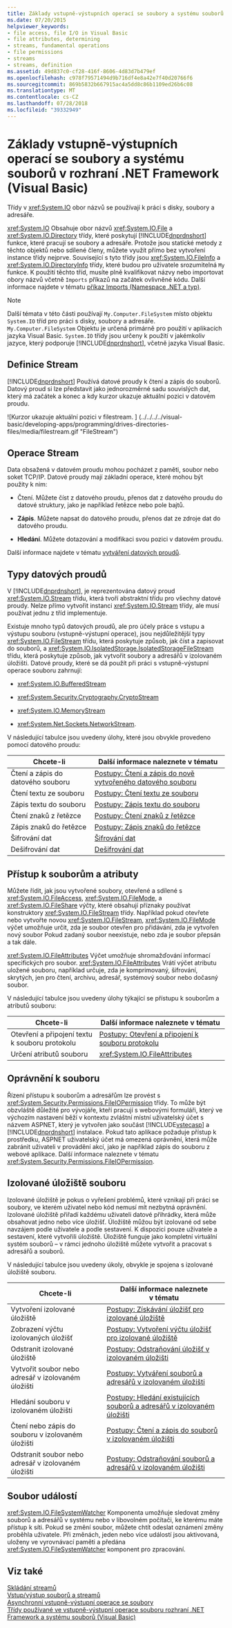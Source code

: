 ```yaml
---
title: Základy vstupně-výstupních operací se soubory a systému souborů v rozhraní .NET Framework (Visual Basic)
ms.date: 07/20/2015
helpviewer_keywords:
- file access, file I/O in Visual Basic
- file attributes, determining
- streams, fundamental operations
- file permissions
- streams
- streams, definition
ms.assetid: 49d837c0-cf28-416f-8606-4d83d7b479ef
ms.openlocfilehash: c978f79571494d9b716df4e8a42e7f40d20766f6
ms.sourcegitcommit: 869b5832b667915ac4a5dd8c86b1109ed26b6c08
ms.translationtype: MT
ms.contentlocale: cs-CZ
ms.lasthandoff: 07/28/2018
ms.locfileid: "39332949"
---
```

# <a name="basics-of-net-framework-file-io-and-the-file-system-visual-basic"></a>Základy vstupně-výstupních operací se soubory a systému souborů v rozhraní .NET Framework (Visual Basic)
Třídy v <xref:System.IO> obor názvů se používají k práci s disky, soubory a adresáře.  
  
 <xref:System.IO> Obsahuje obor názvů <xref:System.IO.File> a <xref:System.IO.Directory> třídy, které poskytují [!INCLUDE[dnprdnshort](~/includes/dnprdnshort-md.md)] funkce, které pracují se soubory a adresáře. Protože jsou statické metody z těchto objektů nebo sdílené členy, můžete využít přímo bez vytvoření instance třídy nejprve. Související s tyto třídy jsou <xref:System.IO.FileInfo> a <xref:System.IO.DirectoryInfo> třídy, které budou pro uživatele srozumitelná `My` funkce. K použití těchto tříd, musíte plně kvalifikovat názvy nebo importovat obory názvů včetně `Imports` příkazů na začátek ovlivněné kódu. Další informace najdete v tématu [příkaz Imports (Namespace .NET a typ)](../../../../visual-basic/language-reference/statements/imports-statement-net-namespace-and-type.md).  
  
> [!NOTE]
>  Další témata v této části používají `My.Computer.FileSystem` místo objektu `System.IO` tříd pro práci s disky, soubory a adresáře. `My.Computer.FileSystem` Objektu je určená primárně pro použití v aplikacích jazyka Visual Basic. `System.IO` třídy jsou určeny k použití v jakémkoliv jazyce, který podporuje [!INCLUDE[dnprdnshort](~/includes/dnprdnshort-md.md)], včetně jazyka Visual Basic.  
  
## <a name="definition-of-a-stream"></a>Definice Stream  
 [!INCLUDE[dnprdnshort](~/includes/dnprdnshort-md.md)] Používá datové proudy k čtení a zápis do souborů. Datový proud si lze představit jako jednorozměrné sadu souvislých dat, který má začátek a konec a kdy kurzor ukazuje aktuální pozici v datovém proudu.  
  
 ![Kurzor ukazuje aktuální pozici v filestream. ] (../../../../visual-basic/developing-apps/programming/drives-directories-files/media/filestream.gif "FileStream")  
  
## <a name="stream-operations"></a>Operace Stream  
 Data obsažená v datovém proudu mohou pocházet z paměti, soubor nebo soket TCP/IP. Datové proudy mají základní operace, které mohou být použity k nim:  
  
-   Čtení. Můžete číst z datového proudu, přenos dat z datového proudu do datové struktury, jako je například řetězce nebo pole bajtů.  
  
-   **Zápis**. Můžete napsat do datového proudu, přenos dat ze zdroje dat do datového proudu.  
  
-   **Hledání**. Můžete dotazování a modifikaci svou pozici v datovém proudu.  
  
 Další informace najdete v tématu [vytváření datových proudů](../../../../standard/io/composing-streams.md).  
  
## <a name="types-of-streams"></a>Typy datových proudů  
 V [!INCLUDE[dnprdnshort](~/includes/dnprdnshort-md.md)], je reprezentována datový proud <xref:System.IO.Stream> třídu, která tvoří abstraktní třídu pro všechny datové proudy. Nelze přímo vytvořit instanci <xref:System.IO.Stream> třídy, ale musí používat jednu z tříd implementuje.  
  
 Existuje mnoho typů datových proudů, ale pro účely práce s vstupu a výstupu souboru (vstupně-výstupní operace), jsou nejdůležitější typy <xref:System.IO.FileStream> třídu, která poskytuje způsob, jak číst a zapisovat do souborů, a <xref:System.IO.IsolatedStorage.IsolatedStorageFileStream> třídu, která poskytuje způsob, jak vytvořit soubory a adresářů v izolovaném úložišti. Datové proudy, které se dá použít při práci s vstupně-výstupní operace souboru zahrnují:  
  
-   <xref:System.IO.BufferedStream>  
  
-   <xref:System.Security.Cryptography.CryptoStream>  
  
-   <xref:System.IO.MemoryStream>  
  
-   <xref:System.Net.Sockets.NetworkStream>.  
  
 V následující tabulce jsou uvedeny úlohy, které jsou obvykle provedeno pomocí datového proudu:  
  
|Chcete-li|Další informace naleznete v tématu|
|---|---|   
|Čtení a zápis do datového souboru|[Postupy: Čtení a zápis do nově vytvořeného datového souboru](../../../../standard/io/how-to-read-and-write-to-a-newly-created-data-file.md)|  
|Čtení textu ze souboru|[Postupy: Čtení textu ze souboru](../../../../standard/io/how-to-read-text-from-a-file.md)|  
|Zápis textu do souboru|[Postupy: Zápis textu do souboru](../../../../standard/io/how-to-write-text-to-a-file.md)|  
|Čtení znaků z řetězce|[Postupy: Čtení znaků z řetězce](../../../../standard/io/how-to-read-characters-from-a-string.md)|  
|Zápis znaků do řetězce|[Postupy: Zápis znaků do řetězce](../../../../standard/io/how-to-write-characters-to-a-string.md)|  
|Šifrování dat|[Šifrování dat](../../../../standard/security/encrypting-data.md)|  
|Dešifrování dat|[Dešifrování dat](../../../../standard/security/decrypting-data.md)|  
  
## <a name="file-access-and-attributes"></a>Přístup k souborům a atributy  
 Můžete řídit, jak jsou vytvořené soubory, otevřené a sdílené s <xref:System.IO.FileAccess>, <xref:System.IO.FileMode>, a <xref:System.IO.FileShare> výčty, které obsahují příznaky používat konstruktory <xref:System.IO.FileStream> třídy. Například pokud otevřete nebo vytvořte novou <xref:System.IO.FileStream>, <xref:System.IO.FileMode> výčet umožňuje určit, zda je soubor otevřen pro přidávání, zda je vytvořen nový soubor Pokud zadaný soubor neexistuje, nebo zda je soubor přepsán a tak dále.  
  
 <xref:System.IO.FileAttributes> Výčet umožňuje shromažďování informací specifických pro soubor. <xref:System.IO.FileAttributes> Vrátí výčet atributu uložené souboru, například určuje, zda je komprimovaný, šifrování, skrytých, jen pro čtení, archivu, adresář, systémový soubor nebo dočasný soubor.  
  
 V následující tabulce jsou uvedeny úlohy týkající se přístupu k souborům a atributů souboru:  
  
|Chcete-li|Další informace naleznete v tématu|  
|---|---|
|Otevření a připojení textu k souboru protokolu|[Postupy: Otevření a připojení k souboru protokolu](../../../../standard/io/how-to-open-and-append-to-a-log-file.md)|  
|Určení atributů souboru|<xref:System.IO.FileAttributes>|  
  
## <a name="file-permissions"></a>Oprávnění k souboru  
 Řízení přístupu k souborům a adresářům lze provést s <xref:System.Security.Permissions.FileIOPermission> třídy. To může být obzvláště důležité pro vývojáře, kteří pracují s webovými formuláři, který ve výchozím nastavení běží v kontextu zvláštní místní uživatelský účet s názvem ASPNET, který je vytvořen jako součást [!INCLUDE[vstecasp](~/includes/vstecasp-md.md)] a [!INCLUDE[dnprdnshort](~/includes/dnprdnshort-md.md)] instalace. Pokud tato aplikace požaduje přístup k prostředku, ASPNET uživatelský účet má omezená oprávnění, která může zabránit uživateli v provádění akcí, jako je například zápis do souboru z webové aplikace. Další informace naleznete v tématu <xref:System.Security.Permissions.FileIOPermission>.  
  
## <a name="isolated-file-storage"></a>Izolované úložiště souboru  
 Izolované úložiště je pokus o vyřešení problémů, které vznikají při práci se soubory, ve kterém uživatel nebo kód nemusí mít nezbytná oprávnění. Izolované úložiště přiřadí každému uživateli datové přihrádky, která může obsahovat jedno nebo více úložišť. Úložiště můžou být izolované od sebe navzájem podle uživatele a podle sestavení. K dispozici pouze uživatele a sestavení, které vytvořili úložiště. Úložiště funguje jako kompletní virtuální systém souborů – v rámci jednoho úložiště můžete vytvořit a pracovat s adresářů a souborů.  
  
 V následující tabulce jsou uvedeny úkoly, obvykle je spojena s izolované úložiště souboru.  
  
|Chcete-li|Další informace naleznete v tématu|
|---|---|  
|Vytvoření izolované úložiště|[Postupy: Získávání úložišť pro izolované úložiště](../../../../standard/io/how-to-obtain-stores-for-isolated-storage.md)|  
|Zobrazení výčtu izolovaných úložišť|[Postupy: Vytvoření výčtu úložišť pro izolované úložiště](../../../../standard/io/how-to-enumerate-stores-for-isolated-storage.md)|  
|Odstranit izolované úložiště|[Postupy: Odstraňování úložišť v izolovaném úložišti](../../../../standard/io/how-to-delete-stores-in-isolated-storage.md)|  
|Vytvořit soubor nebo adresář v izolovaném úložišti|[Postupy: Vytváření souborů a adresářů v izolovaném úložišti](../../../../standard/io/how-to-create-files-and-directories-in-isolated-storage.md)|  
|Hledání souboru v izolovaném úložišti|[Postupy: Hledání existujících souborů a adresářů v izolovaném úložišti](../../../../standard/io/how-to-find-existing-files-and-directories-in-isolated-storage.md)|  
|Čtení nebo zápis do souboru v izolovaném úložišti|[Postupy: Čtení a zápis do souborů v izolovaném úložišti](../../../../standard/io/how-to-read-and-write-to-files-in-isolated-storage.md)|  
|Odstranit soubor nebo adresář v izolovaném úložišti|[Postupy: Odstraňování souborů a adresářů v izolovaném úložišti](../../../../standard/io/how-to-delete-files-and-directories-in-isolated-storage.md)|  
  
## <a name="file-events"></a>Soubor událostí  
 <xref:System.IO.FileSystemWatcher> Komponenta umožňuje sledovat změny souborů a adresářů v systému nebo v libovolném počítači, ke kterému máte přístup k síti. Pokud se změní soubor, můžete chtít odeslat oznámení změny proběhla uživatele. Při změnách, jeden nebo více událostí jsou aktivovaná, uloženy ve vyrovnávací paměti a předána <xref:System.IO.FileSystemWatcher> komponent pro zpracování.  
  
## <a name="see-also"></a>Viz také  
 [Skládání streamů](../../../../standard/io/composing-streams.md)  
 [Vstup/výstup souborů a streamů](../../../../standard/io/index.md)  
 [Asynchronní vstupně-výstupní operace se soubory](../../../../standard/io/asynchronous-file-i-o.md)  
 [Třídy používané ve vstupně-výstupní operace souboru rozhraní .NET Framework a systému souborů (Visual Basic)](../../../../visual-basic/developing-apps/programming/drives-directories-files/classes-used-in-net-framework-file-io-and-the-file-system.md)
